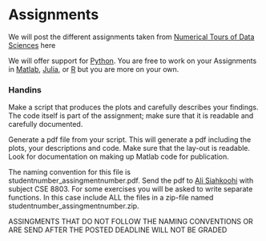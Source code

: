 # Assignments

We will post the different assignments taken from [Numerical Tours of Data Sciences] here

We will offer support for [Python]. You are free to work on your Assignments in [Matlab], [Julia], or [R] but you are more on your own.

### Handins 

Make a script that produces the plots and carefully describes your findings. The code itself is part of the assignment; make sure that it is readable and carefully documented.

Generate a pdf file from your script. This will generate a pdf including the plots, your descriptions and code. Make sure that the lay-out is readable. Look for documentation on making up Matlab code for publication.

The naming convention for this file is studentnumber_assingmentnumber.pdf. Send the pdf to [Ali Siahkoohi](mailto:alisk@gatech.edu) with subject CSE 8803. For some exercises you will be asked to write separate functions. In this case include ALL the files in a zip-file named studentnumber_assingmentnumber.zip.

ASSINGMENTS THAT DO NOT FOLLOW THE NAMING CONVENTIONS OR ARE SEND AFTER THE POSTED DEADLINE WILL NOT BE GRADED

[Numerical Tours of Data Sciences]:http://www.numerical-tours.com/
[Matlab]:http://www.numerical-tours.com/matlab/
[Python]:http://www.numerical-tours.com/python/
[Julia]:http://www.numerical-tours.com/julia/
[R]:http://www.numerical-tours.com/r/ 